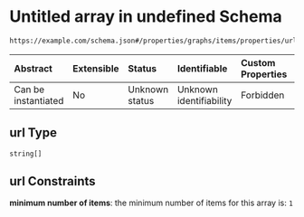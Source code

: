 # Untitled array in undefined Schema

```txt
https://example.com/schema.json#/properties/graphs/items/properties/url
```



| Abstract            | Extensible | Status         | Identifiable            | Custom Properties | Additional Properties | Access Restrictions | Defined In                                                                        |
| :------------------ | :--------- | :------------- | :---------------------- | :---------------- | :-------------------- | :------------------ | :-------------------------------------------------------------------------------- |
| Can be instantiated | No         | Unknown status | Unknown identifiability | Forbidden         | Allowed               | none                | [kgsteward.schema.json\*](../../out/kgsteward.schema.json "open original schema") |

## url Type

`string[]`

## url Constraints

**minimum number of items**: the minimum number of items for this array is: `1`
